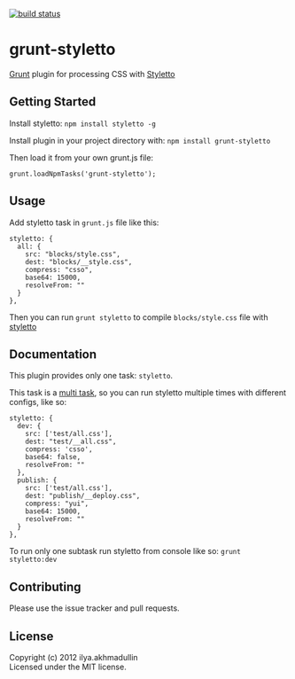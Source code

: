 [![build status](https://secure.travis-ci.org/i-akhmadullin/grunt-styletto.png)](http://travis-ci.org/i-akhmadullin/grunt-styletto)
# grunt-styletto

[Grunt](https://github.com/cowboy/grunt) plugin for processing CSS with [Styletto](https://github.com/iAdramelk/styletto)

## Getting Started
Install styletto: `npm install styletto -g`  

Install plugin in your project directory with: `npm install grunt-styletto`  

Then load it from your own grunt.js file:

`grunt.loadNpmTasks('grunt-styletto');`

## Usage
Add styletto task in `grunt.js` file like this:
```
styletto: {
  all: {
    src: "blocks/style.css",
    dest: "blocks/__style.css",
    compress: "csso",
    base64: 15000,
    resolveFrom: ""
  }
},
```
Then you can run `grunt styletto` to compile `blocks/style.css` file with [styletto](https://github.com/iAdramelk/styletto)  

## Documentation

This plugin provides only one task: `styletto`.  

This task is a [multi task][types_of_tasks], so you can run styletto multiple times with different configs, like so:  
  
```
styletto: {
  dev: {
    src: ['test/all.css'],
    dest: "test/__all.css",
    compress: 'csso',
    base64: false,
    resolveFrom: ""
  },
  publish: {
    src: ['test/all.css'],
    dest: "publish/__deploy.css",
    compress: "yui",
    base64: 15000,
    resolveFrom: ""
  }
},
```
To run only one subtask run styletto from console like so: `grunt styletto:dev`  



## Contributing
Please use the issue tracker and pull requests.

## License
Copyright (c) 2012 ilya.akhmadullin  
Licensed under the MIT license.  


[types_of_tasks]: https://github.com/cowboy/grunt/blob/master/docs/types_of_tasks.md